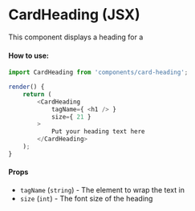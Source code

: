 CardHeading (JSX)
=====================

This component displays a heading for a <Card>

#### How to use:

```js
import CardHeading from 'components/card-heading';

render() {
	return (
		<CardHeading
			tagName={ <h1 /> }
			size={ 21 }
		>
			Put your heading text here
		</CardHeading>
	);
}
```

#### Props

* `tagName` (`string`) - The element to wrap the text in
* `size` (`int`) - The font size of the heading
